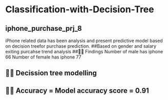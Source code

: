 # Classification-with-Decision-Tree
## iphone_purchase_prj_8
iPhone related data has been analysis and present predictive model based on decision treefor purchase prediction.
##Based on gender and salary exiting purcahse trend analysis
##👨‍💻 Findings 
Number of male has iphone  66
Number of female has iphone  77
## 👨‍💻 Decission tree modelling
## 👨‍💻 Accuracy = Model accuracy score = 0.91

